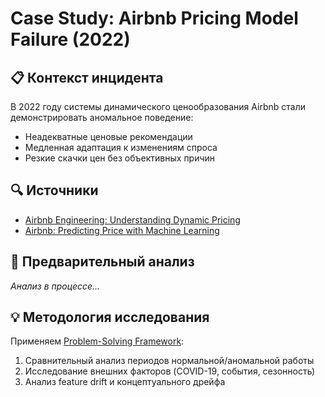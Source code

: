 # Case Study: Airbnb Pricing Model Failure (2022)

## 📋 Контекст инцидента
В 2022 году системы динамического ценообразования Airbnb стали демонстрировать аномальное поведение:
- Неадекватные ценовые рекомендации
- Медленная адаптация к изменениям спроса
- Резкие скачки цен без объективных причин

## 🔍 Источники
- [Airbnb Engineering: Understanding Dynamic Pricing](https://medium.com/airbnb-engineering/understanding-dynamic-pricing-79d90f7b1d58)
- [Airbnb: Predicting Price with Machine Learning](https://medium.com/airbnb-engineering/predicting-price-with-machine-learning-4eee18a5c86b)

## 🎯 Предварительный анализ
*Анализ в процессе...*

## 💡 Методология исследования
Применяем [Problem-Solving Framework](../methodologies/methodology-problem-solving-framework.md):
1. Сравнительный анализ периодов нормальной/аномальной работы
2. Исследование внешних факторов (COVID-19, события, сезонность)
3. Анализ feature drift и концептуального дрейфа
